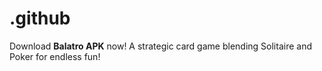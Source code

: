 # .github
Download **Balatro APK** now! A strategic card game blending Solitaire and Poker for endless fun!
